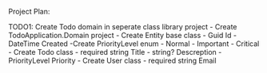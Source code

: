 Project Plan:

TODO1: Create Todo domain in seperate class library project
    - Create TodoApplication.Domain project
    - Create Entity base class
        - Guid Id
        - DateTime Created
    -Create PriorityLevel enum
        - Normal
        - Important
        - Critical
    - Create Todo class
        - required string Title
        - string? Descreption
        - PriorityLevel Priority
    - Create User class
        - required string Email
